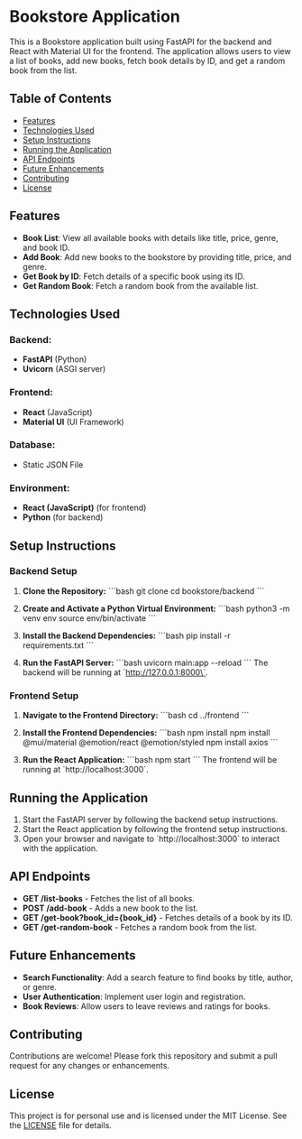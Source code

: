 
# Bookstore Application

This is a Bookstore application built using FastAPI for the backend and React with Material UI for the frontend. The application allows users to view a list of books, add new books, fetch book details by ID, and get a random book from the list.

## Table of Contents
- [Features](#features)
- [Technologies Used](#technologies-used)
- [Setup Instructions](#setup-instructions)
- [Running the Application](#running-the-application)
- [API Endpoints](#api-endpoints)
- [Future Enhancements](#future-enhancements)
- [Contributing](#contributing)
- [License](#license)

## Features

- **Book List**: View all available books with details like title, price, genre, and book ID.
- **Add Book**: Add new books to the bookstore by providing title, price, and genre.
- **Get Book by ID**: Fetch details of a specific book using its ID.
- **Get Random Book**: Fetch a random book from the available list.

## Technologies Used

### Backend:
- **FastAPI** (Python)
- **Uvicorn** (ASGI server)

### Frontend:
- **React** (JavaScript)
- **Material UI** (UI Framework)

### Database:
- Static JSON File

### Environment:
- **React (JavaScript)** (for frontend)
- **Python** (for backend)

## Setup Instructions

### Backend Setup

1. **Clone the Repository:**
   \`\`\`bash
   git clone <Repo URL>
   cd bookstore/backend
   \`\`\`

2. **Create and Activate a Python Virtual Environment:**
   \`\`\`bash
   python3 -m venv env
   source env/bin/activate
   \`\`\`

3. **Install the Backend Dependencies:**
   \`\`\`bash
   pip install -r requirements.txt
   \`\`\`

4. **Run the FastAPI Server:**
   \`\`\`bash
   uvicorn main:app --reload
   \`\`\`
   The backend will be running at \`http://127.0.0.1:8000\`.

### Frontend Setup

1. **Navigate to the Frontend Directory:**
   \`\`\`bash
   cd ../frontend
   \`\`\`

2. **Install the Frontend Dependencies:**
   \`\`\`bash
   npm install
   npm install @mui/material @emotion/react @emotion/styled
   npm install axios
   \`\`\`

4. **Run the React Application:**
   \`\`\`bash
   npm start
   \`\`\`
   The frontend will be running at \`http://localhost:3000\`.

## Running the Application

1. Start the FastAPI server by following the backend setup instructions.
2. Start the React application by following the frontend setup instructions.
3. Open your browser and navigate to \`http://localhost:3000\` to interact with the application.

## API Endpoints

- **GET /list-books** - Fetches the list of all books.
- **POST /add-book** - Adds a new book to the list.
- **GET /get-book?book_id={book_id}** - Fetches details of a book by its ID.
- **GET /get-random-book** - Fetches a random book from the list.

## Future Enhancements

- **Search Functionality**: Add a search feature to find books by title, author, or genre.
- **User Authentication**: Implement user login and registration.
- **Book Reviews**: Allow users to leave reviews and ratings for books.

## Contributing

Contributions are welcome! Please fork this repository and submit a pull request for any changes or enhancements.

## License

This project is for personal use and is licensed under the MIT License. See the [LICENSE](LICENSE) file for details.

